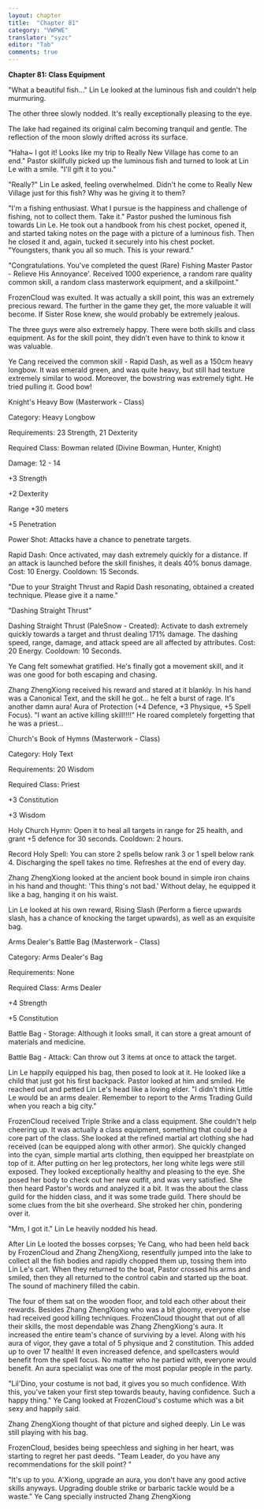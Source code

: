 ```yaml
---
layout: chapter
title:  "Chapter 81"
category: "VWPWE"
translator: "syzc"
editor: "Tab"
comments: true
---
```


**Chapter 81: Class Equipment**
 
"What a beautiful fish..." Lin Le looked at the luminous fish and couldn't help murmuring.
 
The other three slowly nodded. It's really exceptionally pleasing to the eye.
 
The lake had regained its original calm becoming tranquil and gentle. The reflection of the moon slowly drifted across its surface.
 
"Haha~ I got it! Looks like my trip to Really New Village has come to an end." Pastor skillfully picked up the luminous fish and turned to look at Lin Le with a smile. "I'll gift it to you."
 
"Really?" Lin Le asked, feeling overwhelmed. Didn't he come to Really New Village just for this fish? Why was he giving it to them?
 
"I'm a fishing enthusiast. What I pursue is the happiness and challenge of fishing, not to collect them. Take it." Pastor pushed the luminous fish towards Lin Le. He took out a handbook from his chest pocket, opened it, and started taking notes on the page with a picture of a luminous fish. Then he closed it and, again, tucked it securely into his chest pocket. "Youngsters, thank you all so much. This is your reward." 
 
"Congratulations. You've completed the quest (Rare) Fishing Master Pastor - Relieve His Annoyance'. Received 1000 experience, a random rare quality common skill, a random class masterwork equipment, and a skillpoint."
 
FrozenCloud was exulted. It was actually a skill point, this was an extremely precious reward. The further in the game they get, the more valuable it will become. If Sister Rose knew, she would probably be extremely jealous.
 
The three guys were also extremely happy. There were both skills and class equipment. As for the skill point, they didn't even have to think to know it was valuable. 
 
Ye Cang received the common skill - Rapid Dash, as well as a 150cm heavy longbow. It was emerald green, and was quite heavy, but still had texture extremely similar to wood. Moreover, the bowstring was extremely tight. He tried pulling it. Good bow!  
 
Knight's Heavy Bow (Masterwork - Class)
 
Category: Heavy Longbow
 
Requirements: 23 Strength, 21 Dexterity
 
Required Class: Bowman related (Divine Bowman, Hunter, Knight)
 
Damage: 12 - 14
 
+3 Strength
 
+2 Dexterity
 
Range +30 meters
 
+5 Penetration
 
Power Shot: Attacks have a chance to penetrate targets.
 
Rapid Dash: Once activated, may dash extremely quickly for a distance. If an attack is launched before the skill finishes, it deals 40% bonus damage. Cost: 10 Energy. Cooldown: 15 Seconds.
 
"Due to your Straight Thrust and Rapid Dash resonating, obtained a created technique. Please give it a name."
 
"Dashing Straight Thrust"
 
Dashing Straight Thrust (PaleSnow - Created): Activate to dash extremely quickly towards a target and thrust dealing 171% damage. The dashing speed, range, damage, and attack speed are all affected by attributes. Cost: 20 Energy. Cooldown: 10 Seconds. 
 
Ye Cang felt somewhat gratified. He's finally got a movement skill, and it was one good for both escaping and chasing.
 
Zhang ZhengXiong received his reward and stared at it blankly. In his hand was a Canonical Text, and the skill he got... he felt a burst of rage. It's another damn aura! Aura of Protection (+4 Defence, +3 Physique, +5 Spell Focus). "I want an active killing skill!!!!" He roared completely forgetting that he was a priest...
 
Church's Book of Hymns (Masterwork - Class)
 
Category: Holy Text
 
Requirements: 20 Wisdom
 
Required Class: Priest
 
+3 Constitution
 
+3 Wisdom
 
Holy Church Hymn: Open it to heal all targets in range for 25 health, and grant +5 defence for 30 seconds. Cooldown: 2 hours.
 
Record Holy Spell: You can store 2 spells below rank 3 or 1 spell below rank 4. Discharging the spell takes no time. Refreshes at the end of every day.
 
Zhang ZhengXiong looked at the ancient book bound in simple iron chains in his hand and thought: 'This thing's not bad.' Without delay, he equipped it like a bag, hanging it on his waist.
 
Lin Le looked at his own reward, Rising Slash (Perform a fierce upwards slash, has a chance of knocking the target upwards), as well as an exquisite bag.
 
Arms Dealer's Battle Bag (Masterwork - Class)
 
Category: Arms Dealer's Bag
 
Requirements: None
 
Required Class: Arms Dealer
 
+4 Strength
 
+5 Constitution
 
Battle Bag - Storage: Although it looks small, it can store a great amount of materials and medicine.
 
Battle Bag - Attack: Can throw out 3 items at once to attack the target.
 
Lin Le happily equipped his bag, then posed to look at it. He looked like a child that just got his first backpack. Pastor looked at him and smiled. He reached out and petted Lin Le's head like a loving elder. "I didn't think Little Le would be an arms dealer. Remember to report to the Arms Trading Guild when you reach a big city."
 
FrozenCloud received Triple Strike and a class equipment. She couldn't help cheering up. It was actually a class equipment, something that could be a core part of the class. She looked at the refined martial art clothing she had received (can be equipped along with other armor). She quickly changed into the cyan, simple martial arts clothing, then equipped her breastplate on top of it. After putting on her leg protectors, her long white legs were still exposed. They looked exceptionally healthy and pleasing to the eye. She posed her body to check out her new outfit, and was very satisfied. She then heard Pastor's words and analyzed it a bit. It was the about the class guild for the hidden class, and it was some trade guild. There should be some clues from the bit she overheard. She stroked her chin, pondering over it.
 
"Mm, I got it." Lin Le heavily nodded his head.
 
After Lin Le looted the bosses corpses; Ye Cang, who had been held back by FrozenCloud and Zhang ZhengXiong, resentfully jumped into the lake to collect all the fish bodies and rapidly chopped them up, tossing them into Lin Le's cart. When they returned to the boat, Pastor crossed his arms and smiled, then they all returned to the control cabin and started up the boat. The sound of machinery filled the cabin. 
 
The four of them sat on the wooden floor, and told each other about their rewards. Besides Zhang ZhengXiong who was a bit gloomy, everyone else had received good killing techniques. FrozenCloud thought that out of all their skills, the most dependable was Zhang ZhengXiong's aura. It increased the entire team's chance of surviving by a level. Along with his aura of vigor, they gave a total of 5 physique and 2 constitution. This added up to over 17 health! It even increased defence, and spellcasters would benefit from the spell focus. No matter who he partied with, everyone would benefit. An aura specialist was one of the most popular people in the party.
 
"Lil'Dino, your costume is not bad, it gives you so much confidence. With this, you've taken your first step towards beauty, having confidence. Such a happy thing." Ye Cang looked at FrozenCloud's costume which was a bit sexy and happily said.
 
Zhang ZhengXiong thought of that picture and sighed deeply. Lin Le was still playing with his bag.
 
FrozenCloud, besides being speechless and sighing in her heart, was starting to regret her past deeds. "Team Leader, do you have any recommendations for the skill point? "
 
"It's up to you. A'Xiong, upgrade an aura, you don't have any good active skills anyways. Upgrading double strike or barbaric tackle would be a waste." Ye Cang specially instructed Zhang ZhengXiong 
